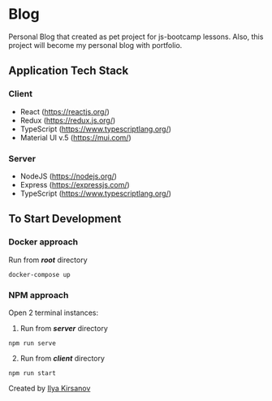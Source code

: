 # Blog
Personal Blog that created as pet project for js-bootcamp lessons.
Also, this project will become my personal blog with portfolio.

## Application Tech Stack
### Client
- React (https://reactjs.org/)
- Redux (https://redux.js.org/)
- TypeScript (https://www.typescriptlang.org/)
- Material UI v.5 (https://mui.com/)

### Server
- NodeJS (https://nodejs.org/)
- Express (https://expressjs.com/)
- TypeScript (https://www.typescriptlang.org/)


## To Start Development

### Docker approach

Run from _**root**_ directory
```
docker-compose up
```

### NPM approach

Open 2 terminal instances:

1. Run from _**server**_ directory

```
npm run serve
```

2. Run from _**client**_ directory

```
npm run start
```

Created by [Ilya Kirsanov](https://www.linkedin.com/in/ilyakirsanov/)

